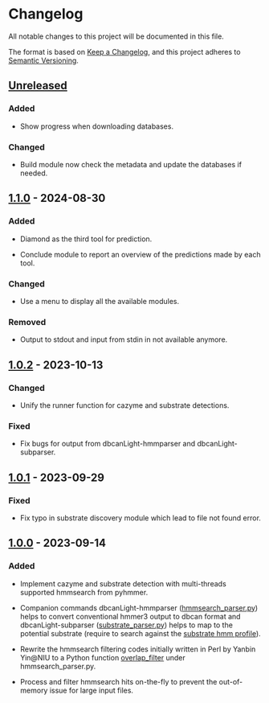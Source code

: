 # Changelog

All notable changes to this project will be documented in this file.

The format is based on [Keep a Changelog](https://keepachangelog.com/en/1.0.0/), and this project adheres to [Semantic
Versioning](https://semver.org/spec/v2.0.0.html).

## [Unreleased]

### Added

- Show progress when downloading databases.

### Changed

- Build module now check the metadata and update the databases if needed.

## [1.1.0] - 2024-08-30

### Added

- Diamond as the third tool for prediction.

- Conclude module to report an overview of the predictions made by each tool.

### Changed

- Use a menu to display all the available modules.

### Removed

- Output to stdout and input from stdin in not available anymore.

## [1.0.2] - 2023-10-13

### Changed

- Unify the runner function for cazyme and substrate detections.

### Fixed

- Fix bugs for output from dbcanLight-hmmparser and dbcanLight-subparser.

## [1.0.1] - 2023-09-29

### Fixed

- Fix typo in substrate discovery module which lead to file not found error.

## [1.0.0] - 2023-09-14

### Added

- Implement cazyme and substrate detection with multi-threads supported hmmsearch from pyhmmer.

- Companion commands dbcanLight-hmmparser
  ([hmmsearch\_parser.py](https://github.com/chtsai0105/dbcanLight/blob/v1.0.0/src/dbcanlight/hmmsearch_parser.py)) helps to
  convert conventional hmmer3 output to dbcan format and dbcanLight-subparser
  ([substrate\_parser.py](https://github.com/chtsai0105/dbcanLight/blob/v1.0.0/src/dbcanlight/substrate_parser.py)) helps to map to
  the potential substrate (require to search against the [substrate hmm
  profile](https://bcb.unl.edu/dbCAN2/download/Databases/dbCAN_sub.hmm)).

- Rewrite the hmmsearch filtering codes initially written in Perl by Yanbin Yin@NIU to a Python function
  [overlap\_filter](https://github.com/chtsai0105/dbcanLight/blob/v1.0.0/src/dbcanlight/hmmsearch_parser.py#L78-L110) under
  hmmsearch\_parser.py.

- Process and filter hmmsearch hits on-the-fly to prevent the out-of-memory issue for large input files.

[Unreleased]: https://github.com/chtsai0105/dbcanlight/compare/v1.1.0...HEAD

[1.1.0]: https://github.com/chtsai0105/dbcanlight/compare/v1.0.2...v1.1.0

[1.0.2]: https://github.com/chtsai0105/dbcanlight/compare/v1.0.1...v1.0.2

[1.0.1]: https://github.com/chtsai0105/dbcanlight/compare/v1.0.0...v1.0.1

[1.0.0]: https://github.com/chtsai0105/dbcanlight/releases/tag/v1.0.0
